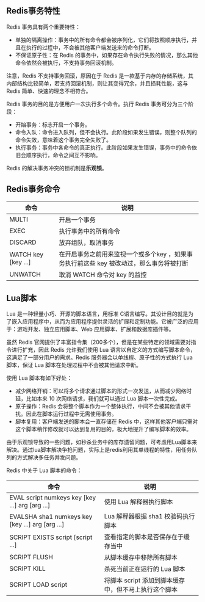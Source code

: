 ## Redis事务特性

Redis 事务具有两个重要特性：

- 单独的隔离操作：事务中的所有命令都会被序列化，它们将按照顺序执行，并且在执行的过程中，不会被其他客户端发送来的命令打断。
- 不保证原子性：在 Redis 的事务中，如果存在命令执行失败的情况，那么其他命令依然会被执行，不支持事务回滚机制。

注意，Redis 不支持事务回滚，原因在于 Redis 是一款基于内存的存储系统，其内部结构比较简单，若支持回滚机制，则让其变得冗余，并且损耗性能，这与 Redis 简单、快速的理念不相符合。

Redis 事务的目的是方便用户一次执行多个命令。执行 Redis 事务可分为三个阶段：

- 开始事务：标志开启一个事务。
- 命令入队：命令进入队列，但不会执行。此阶段如果发生错误，则整个队列的命令失效，意味着这个事务完全失败了。
- 执行事务：事务中各命令的真正执行。此阶段如果发生错误，事务中的命令依旧会顺序执行，命令之间互不影响。

Redis 的解决事务冲突的锁机制是**乐观锁**。

## Redis事务命令

| 命令                | 说明                                                         |
| ------------------- | ------------------------------------------------------------ |
| MULTI               | 开启一个事务                                                 |
| EXEC                | 执行事务中的所有命令                                         |
| DISCARD             | 放弃组队，取消事务                                           |
| WATCH key [key ...] | 在开启事务之前用来监视一个或多个key ，如果事务执行前这些 key 被改动过，那么事务将被打断 |
| UNWATCH             | 取消 WATCH 命令对 key 的监控                                 |

## Lua脚本

Lua 是一种轻量小巧、开源的脚本语言，用标准 C语言编写。其设计目的就是为了嵌入应用程序中，从而为应用程序提供灵活的扩展和定制功能。它被广泛的应用于：游戏开发、独立应用脚本、Web 应用脚本、扩展和数据库插件等。

虽然 Redis 官网提供了丰富指令集（200多个），但是在某些特定的领域需要对指令进行扩充，因此 Redis 允许我们使用 Lua 语言以自定义的方式编写脚本命令，这满足了一部分用户的需求。Redis 服务器会以单线程、原子性的方式执行 Lua 脚本，保证 Lua 脚本在处理过程中不会被其他请求中断。

使用 Lua 脚本有如下好处：

- 减少网络开销：可以将多个请求通过脚本的形式一次发送，从而减少网络时延，比如本来 10 次网络请求，我们就可以通过 Lua 脚本一次性完成。
- 原子操作：Redis 会将整个脚本作为一个整体执行，中间不会被其他请求干扰。因此在脚本运行过程中无需使用事务。
- 脚本复用：客户端发送的脚本会一直存储在 Redis 中，这样其他客户端只需对这个脚本稍作修改就可以达到复用的目的，极大地提升了编写脚本的效率。

由于乐观锁导致的一些问题，如秒杀业务中的库存遗留问题，可考虑用Lua脚本来解决。通过lua脚本解决争抢问题，实际上是redis利用其单线程的特性，用任务队列的方式解决多任务并发问题。

Redis 中关于 Lua 脚本的命令：

| 命令                                             | 说明                                                 |
| ------------------------------------------------ | ---------------------------------------------------- |
| EVAL script numkeys key [key ...] arg [arg ...]  | 使用 Lua 解释器执行脚本                              |
| EVALSHA sha1 numkeys key [key ...] arg [arg ...] | Lua 解释器根据 sha1 校验码执行脚本                   |
| SCRIPT EXISTS script [script ...]                | 查看指定的脚本是否保存在于缓存当中                   |
| SCRIPT FLUSH                                     | 从脚本缓存中移除所有脚本                             |
| SCRIPT KILL                                      | 杀死当前正在运行的 Lua 脚本                          |
| SCRIPT LOAD script                               | 将脚本 script 添加到脚本缓存中，但不马上执行这个脚本 |